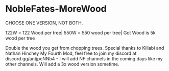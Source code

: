 # NobleFates-MoreWood
CHOOSE ONE VERSION, NOT BOTH.

122W = 122 Wood per tree| 550W = 550 wood per tree| Got Wood is 5k wood per tree

Double the wood you get from chopping trees. Special thanks to Killabi and Nathan Hinchey
My Fourth Mod, feel free to join my discord at discord.gg/antjpcNNb4 - I will add NF channels in the coming days like my other channels. 
Will add a 3x wood version sometime.

